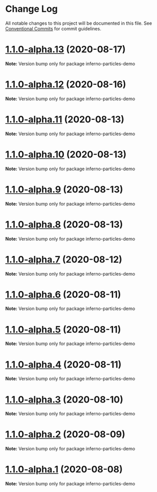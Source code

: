 # Change Log

All notable changes to this project will be documented in this file.
See [Conventional Commits](https://conventionalcommits.org) for commit guidelines.

# [1.1.0-alpha.13](https://github.com/matteobruni/tsparticles/compare/inferno-particles-demo@1.1.0-alpha.12...inferno-particles-demo@1.1.0-alpha.13) (2020-08-17)

**Note:** Version bump only for package inferno-particles-demo





# [1.1.0-alpha.12](https://github.com/matteobruni/tsparticles/compare/inferno-particles-demo@1.0.7...inferno-particles-demo@1.1.0-alpha.12) (2020-08-16)

**Note:** Version bump only for package inferno-particles-demo





# [1.1.0-alpha.11](https://github.com/matteobruni/tsparticles/compare/inferno-particles-demo@1.1.0-alpha.10...inferno-particles-demo@1.1.0-alpha.11) (2020-08-13)

**Note:** Version bump only for package inferno-particles-demo





# [1.1.0-alpha.10](https://github.com/matteobruni/tsparticles/compare/inferno-particles-demo@1.1.0-alpha.9...inferno-particles-demo@1.1.0-alpha.10) (2020-08-13)

**Note:** Version bump only for package inferno-particles-demo





# [1.1.0-alpha.9](https://github.com/matteobruni/tsparticles/compare/inferno-particles-demo@1.1.0-alpha.8...inferno-particles-demo@1.1.0-alpha.9) (2020-08-13)

**Note:** Version bump only for package inferno-particles-demo





# [1.1.0-alpha.8](https://github.com/matteobruni/tsparticles/compare/inferno-particles-demo@1.1.0-alpha.7...inferno-particles-demo@1.1.0-alpha.8) (2020-08-13)

**Note:** Version bump only for package inferno-particles-demo





# [1.1.0-alpha.7](https://github.com/matteobruni/tsparticles/compare/inferno-particles-demo@1.1.0-alpha.6...inferno-particles-demo@1.1.0-alpha.7) (2020-08-12)

**Note:** Version bump only for package inferno-particles-demo





# [1.1.0-alpha.6](https://github.com/matteobruni/tsparticles/compare/inferno-particles-demo@1.1.0-alpha.5...inferno-particles-demo@1.1.0-alpha.6) (2020-08-11)

**Note:** Version bump only for package inferno-particles-demo





# [1.1.0-alpha.5](https://github.com/matteobruni/tsparticles/compare/inferno-particles-demo@1.1.0-alpha.4...inferno-particles-demo@1.1.0-alpha.5) (2020-08-11)

**Note:** Version bump only for package inferno-particles-demo





# [1.1.0-alpha.4](https://github.com/matteobruni/tsparticles/compare/inferno-particles-demo@1.1.0-alpha.3...inferno-particles-demo@1.1.0-alpha.4) (2020-08-11)

**Note:** Version bump only for package inferno-particles-demo





# [1.1.0-alpha.3](https://github.com/matteobruni/tsparticles/compare/inferno-particles-demo@1.1.0-alpha.2...inferno-particles-demo@1.1.0-alpha.3) (2020-08-10)

**Note:** Version bump only for package inferno-particles-demo





# [1.1.0-alpha.2](https://github.com/matteobruni/tsparticles/compare/inferno-particles-demo@1.1.0-alpha.1...inferno-particles-demo@1.1.0-alpha.2) (2020-08-09)

**Note:** Version bump only for package inferno-particles-demo





# [1.1.0-alpha.1](https://github.com/matteobruni/tsparticles/compare/inferno-particles-demo@1.0.6...inferno-particles-demo@1.1.0-alpha.1) (2020-08-08)

**Note:** Version bump only for package inferno-particles-demo
